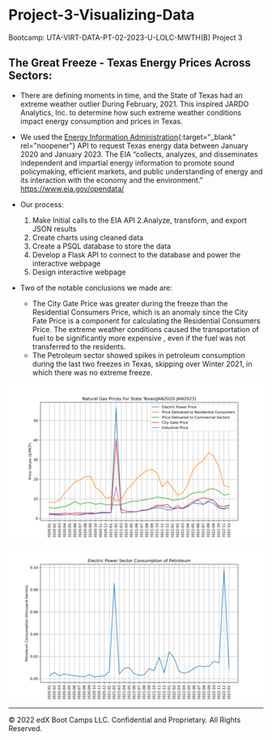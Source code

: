 # Project-3-Visualizing-Data
Bootcamp: UTA-VIRT-DATA-PT-02-2023-U-LOLC-MWTH(B) Project 3

## The Great Freeze - Texas Energy Prices Across Sectors:
- There are defining moments in time, and the State of Texas had an extreme weather outlier During February, 2021. This inspired JARDO Analytics, Inc. to determine how such extreme weather conditions impact energy consumption and prices in Texas.
- We used the [Energy Information Administration](<https://www.eia.gov/opendata/>){:target="_blank" rel="noopener"} API to request Texas energy data between January 2020 and January 2023. The EIA “collects, analyzes, and disseminates independent and impartial energy information to promote sound policymaking, efficient markets, and public understanding of energy and its interaction with the economy and the environment.” <https://www.eia.gov/opendata/>

- Our process:
  1. Make Initial calls to the EIA API
  2.Analyze, transform, and export JSON results
  3. Create charts using cleaned data
  4. Create a PSQL database to store the data
  5. Develop a Flask API to connect to the database and power the interactive webpage
  6. Design interactive webpage
 
- Two of the notable conclusions we made are:
  - The City Gate Price was greater during the freeze than the Residential Consumers Price, which is an anomaly since the City Fate Price is a component for calculating the Residential Consumers Price. The extreme weather conditions caused the transportation of fuel to be significantly more expensive , even if the fuel was not transferred to the residents.
  - The Petroleum sector showed spikes in petroleum consumption during the last two freezes in Texas, skipping over Winter 2021, in which there was no extreme freeze.

![Natural Gas Prices](https://github.com/DataScience-Skills/Project-3-Visualizing-Data/raw/main/Images/ng_prices.png)

![Petroleum Consumption](https://github.com/DataScience-Skills/Project-3-Visualizing-Data/raw/main/Images/petroleum_consumption.png)

---

© 2022 edX Boot Camps LLC. Confidential and Proprietary. All Rights Reserved.

